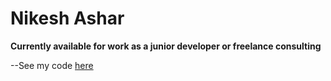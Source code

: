Nikesh Ashar
============

**Currently available for work as a junior developer or freelance consulting**

--See my code [here](http://github.com/nikeshashar)